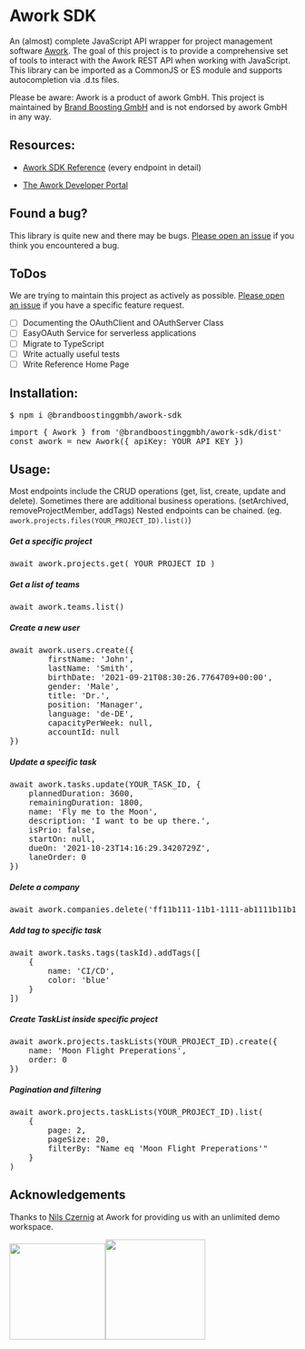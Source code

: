 # Awork SDK

An (almost) complete JavaScript API wrapper for project management software [Awork](https://awork.com).
The goal of this project is to provide a comprehensive set of tools to interact with the Awork REST API when working with JavaScript.
This library can be imported as a CommonJS or ES module and supports autocompletion via .d.ts files.

Please be aware: Awork is a product of awork GmbH. This project is maintained by [Brand Boosting GmbH](https://brand-boosting.de) and is not endorsed by awork GmbH in any way.

## Resources:

* [Awork SDK Reference](https://brand-boosting-gmbh.github.io/awork-sdk/index.html) (every endpoint in detail)

* [The Awork Developer Portal](https://developers.awork.com/)

## Found a bug?

This library is quite new and there may be bugs. [Please open an issue](https://github.com/Brand-Boosting-GmbH/awork-sdk/issues) if you think you encountered a bug.

## ToDos

We are trying to maintain this project as actively as possible.
[Please open an issue](https://github.com/Brand-Boosting-GmbH/awork-sdk/issues) if you have a specific feature request.

- [ ] Documenting the OAuthClient and OAuthServer Class
- [ ] EasyOAuth Service for serverless applications
- [ ] Migrate to TypeScript
- [ ] Write actually useful tests
- [ ] Write Reference Home Page

## Installation:

<pre>
$ npm i @brandboostinggmbh/awork-sdk
</pre>

<pre>
import { Awork } from '@brandboostinggmbh/awork-sdk/dist'
const awork = new Awork({ apiKey: YOUR_API_KEY })
</pre>

## Usage:

Most endpoints include the CRUD operations (get, list, create, update and delete).
Sometimes there are additional business operations. (setArchived, removeProjectMember, addTags)
Nested endpoints can be chained. (eg. ```awork.projects.files(YOUR_PROJECT_ID).list()```)


##### Get a specific project

<pre>
await awork.projects.get( YOUR_PROJECT_ID )
</pre>

##### Get a list of teams

<pre>
await awork.teams.list()
</pre>

##### Create a new user

<pre>
await awork.users.create({
        firstName: 'John', 
        lastName: 'Smith',
        birthDate: '2021-09-21T08:30:26.7764709+00:00',
        gender: 'Male',
        title: 'Dr.',
        position: 'Manager',
        language: 'de-DE',
        capacityPerWeek: null,
        accountId: null
})
</pre>

##### Update a specific task

<pre>
await awork.tasks.update(YOUR_TASK_ID, {
    plannedDuration: 3600,
    remainingDuration: 1800,
    name: 'Fly me to the Moon',
    description: 'I want to be up there.',
    isPrio: false,
    startOn: null,
    dueOn: '2021-10-23T14:16:29.3420729Z',
    laneOrder: 0
})
</pre>

##### Delete a company

<pre>
await awork.companies.delete('ff11b111-11b1-1111-ab1111b11b11')
</pre>

##### Add tag to specific task

<pre>
await awork.tasks.tags(taskId).addTags([
    {
        name: 'CI/CD',
        color: 'blue'
    }
])
</pre>

##### Create TaskList inside specific project

<pre>
await awork.projects.taskLists(YOUR_PROJECT_ID).create({
    name: 'Moon Flight Preperations',
    order: 0
})
</pre>

##### Pagination and filtering

<pre>
await awork.projects.taskLists(YOUR_PROJECT_ID).list(
    {
        page: 2,
        pageSize: 20,
        filterBy: "Name eq 'Moon Flight Preperations'"
    }
)
</pre>

## Acknowledgements

Thanks to [Nils Czernig](https://www.linkedin.com/in/nils-czernig-301a1160/) at Awork for providing us with an unlimited demo workspace.

<img title="" src="https://brand-boosting-gmbh.github.io/awork-sdk/assets/brandboosting.png" alt="" width="169"><img title="" src="https://brand-boosting-gmbh.github.io/awork-sdk/assets/awork.png" alt="" width="176">


